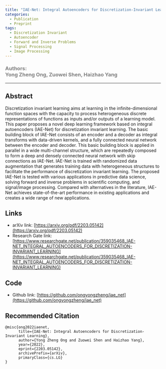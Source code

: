 ```yaml
---
title: "IAE-Net: Integral Autoencoders for Discretization-Invariant Learning"
categories:
  - Publication
  - Preprint
tags:
  - Discretization Invariant
  - Autoencoder
  - Forward and Inverse Problems
  - Signal Processing
  - Image Processing
---
```


### <span style="color: grey;">Authors: <br>Yong Zheng Ong, Zuowei Shen, Haizhao Yang</span>

***********************************************************************

## Abstract

Discretization invariant learning aims at learning in the infinite-dimensional function spaces with the capacity to process heterogeneous discrete representations of functions as inputs and/or outputs of a learning model. This paper proposes a novel deep learning framework based on integral autoencoders (IAE-Net) for discretization invariant learning. The basic building block of IAE-Net consists of an encoder and a decoder as integral transforms with data-driven kernels, and a fully connected neural network between the encoder and decoder. This basic building block is applied in parallel in a wide multi-channel structure, which are repeatedly composed to form a deep and densely connected neural network with skip connections as IAE-Net. IAE-Net is trained with randomized data augmentation that generates training data with heterogeneous structures to facilitate the performance of discretization invariant learning. The proposed IAE-Net is tested with various applications in predictive data science, solving forward and inverse problems in scientific computing, and signal/image processing. Compared with alternatives in the literature, IAE-Net achieves state-of-the-art performance in existing applications and creates a wide range of new applications.

## Links

- arXiv link: [https://arxiv.org/pdf/2203.05142](https://arxiv.org/pdf/2203.05142)
- Research Gate link:  [https://www.researchgate.net/publication/359035468_IAE-NET_INTEGRAL_AUTOENCODERS_FOR_DISCRETIZATION-INVARIANT_LEARNING](https://www.researchgate.net/publication/359035468_IAE-NET_INTEGRAL_AUTOENCODERS_FOR_DISCRETIZATION-INVARIANT_LEARNING)

## Code

- Github link: [https://github.com/ongyongzheng/iae_net](https://github.com/ongyongzheng/iae_net)

## Recommended Citation

```
@misc{ong2022iaenet,
      title={IAE-Net: Integral Autoencoders for Discretization-Invariant Learning}, 
      author={Yong Zheng Ong and Zuowei Shen and Haizhao Yang},
      year={2022},
      eprint={2203.05142},
      archivePrefix={arXiv},
      primaryClass={cs.LG}
}
```
